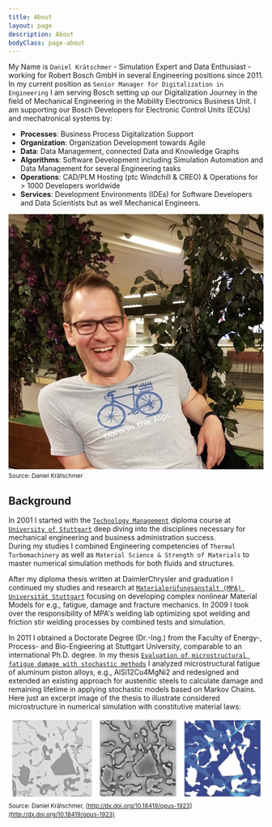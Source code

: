 ```yaml
---
title: About
layout: page
description: About
bodyClass: page-about
---
```



My Name is `Daniel Krätschmer` - Simulation Expert and Data Enthusiast - working for Robert Bosch GmbH in several Engineering positions since 2011. In my current position as `Senior Manager for Digitalization in Engineering` I am serving Bosch setting up our Digitalization Journey in the field of Mechanical Engineering in the Mobility Electronics Business Unit. I am supporting our Bosch Developers for Electronic Control Units (ECUs) and mechatronical systems by:
- **Processes**: Business Process Digitalization Support
- **Organization**: Organization Development towards Agile
- **Data**: Data Management, connected Data and Knowledge Graphs 
- **Algorithms**: Software Development including Simulation Automation and Data Management for several Engineering tasks
- **Operations**: CAD/PLM Hosting (ptc Windchill & CREO) & Operations for > 1000 Developers worldwide 
- **Services**: Development Environments (IDEs) for Software Developers and Data Scientists but as well Mechanical Engineers. 

![Daniel Kraetschmer](/images/2025-01-09-Daniel-Kraetschmer.jpg)
<small> Source: Daniel Krätschmer</small>

## Background

In 2001 I started with the [`Technology Management`](https://www.uni-stuttgart.de/studium/bachelor/technologiemanagement-b.sc./) diploma course at [`University of Stuttgart`](https://www.uni-stuttgart.de) deep diving into the disciplines necessary for mechanical engineering and business administration success.  
During my studies I combined Engineering competencies of `Thermal Turbomachinery` as well as `Material Science & Strength of Materials` to master numerical simulation methods for both fluids and structures.

After my diploma thesis written at DaimlerChrysler and graduation I continued my studies and research at [`Materialprüfungsanstalt (MPA) Universität Stuttgart`](https://www.mpa.uni-stuttgart.de) focusing on developing complex nonlinear Material Models for e.g., fatigue, damage and fracture mechanics. 
In 2009 I took over the responsibility of MPA's welding lab optimizing spot welding and friction stir welding processes by combined tests and simulation.

In 2011 I obtained a Doctorate Degree (Dr.-Ing.) from the Faculty of Energy-, Process- and Bio-Engieering at Stuttgart University, comparable to an international Ph.D. degree. 
In my thesis [`Evaluation of microstructural fatigue damage with stochastic methods`](http://dx.doi.org/10.18419/opus-1923) I analyzed microstructural fatigue of aluminum piston alloys, e.g., AlSi12Cu4MgNi2 and redesigned and extended an existing approach for austenitic steels to calculate damage and remaining lifetime in applying stochastic models based on Markov Chains. Here just an excerpt image of the thesis to illustrate considered microstructure in numerical simulation with constitutive material laws: 

![Daniel Kraetschmer](/images/blog/2025-01-09-Dissertation_Mikrostrukur.png)
<small> Source: Daniel Krätschmer, [http://dx.doi.org/10.18419/opus-1923](http://dx.doi.org/10.18419/opus-1923)</small>









